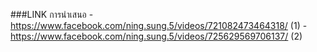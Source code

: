 ###LINK การนำเสนอ - https://www.facebook.com/ning.sung.5/videos/721082473464318/ (1)
                  - https://www.facebook.com/ning.sung.5/videos/725629569706137/ (2)
